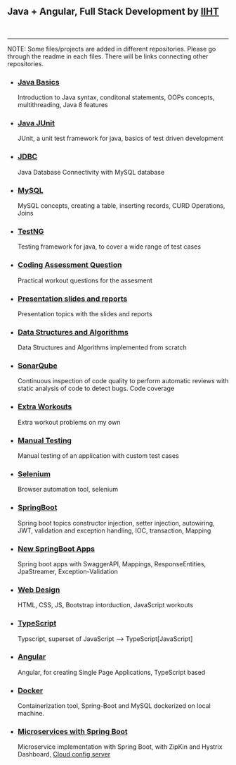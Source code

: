 ## Java + Angular, Full Stack Development by [IIHT](https://iiht.com/)
<br>

---

NOTE: Some files/projects are added in different repositories. Please go through the readme in each files. There will be links connecting other repositories.



* ### [Java Basics](Java)
    Introduction to Java syntax, conditonal statements, OOPs concepts, multithreading, Java 8 features
* ### [Java JUnit](Java-J-Unit)
    JUnit, a unit test framework for java, basics of test driven development
* ### [JDBC](JDBC)
    Java Database Connectivity with MySQL database
* ### [MySQL](MySQL)
    MySQL concepts, creating a table, inserting records, CURD Operations, Joins
* ### [TestNG](TestNG)
    Testing framework for java, to cover a wide range of test cases
* ### [Coding Assessment Question](coding-assessments)
    Practical workout questions for the assesment
* ### [Presentation slides and reports](presentations-reports)
    Presentation topics with the slides and reports
* ### [Data Structures and Algorithms](data-structures-algorithms)
    Data Structures and Algorithms implemented from scratch
* ### [SonarQube](sonar-qube)
    Continuous inspection of code quality to perform automatic reviews with static analysis of code to detect bugs. Code coverage
* ### [Extra Workouts](Extras)
    Extra workout problems on my own
* ### [Manual Testing](manual-testing)
    Manual testing of an application with custom test cases
* ### [Selenium](selenium)
    Browser automation tool, selenium
* ### [SpringBoot](spring)
    Spring boot topics constructor injection, setter injection, autowiring, JWT, validation and exception handling, IOC, transaction, Mapping
* ### [New SpringBoot Apps](new-springboot)
    Spring boot apps with SwaggerAPI, Mappings, ResponseEntities, JpaStreamer, Exception-Validation
* ### [Web Design](web-design)
    HTML, CSS, JS, Bootstrap intorduction, JavaScript workouts
* ### [TypeScript](type-script)
    Typscript, superset of JavaScript --> TypeScript[JavaScript]
* ### [Angular](angular)
    Angular, for creating Single Page Applications, TypeScript based
* ### [Docker](docker)
    Containerization tool, Spring-Boot and MySQL dockerized on local machine.
* ### [Microservices with Spring Boot](https://github.com/thisisakhilmurali/microservices-in-spring)
    Microservice implementation with Spring Boot, with ZipKin and Hystrix Dashboard, [Cloud config server](https://github.com/thisisakhilmurali/cloud-configserver)
